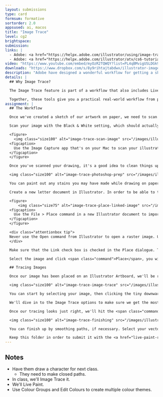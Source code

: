 ```yaml
---
layout: submissions
type: card
formsum: formative
sortorder: 2.0
appsused: ai, macos
title: "Image Trace"
level: cg2
brightspace:
submission:
links: |
  - Adobe: <a href="https://helpx.adobe.com/illustrator/using/image-trace.html" title="Image Trace" target="_blank">Image Trace</a>
  - Adobe: <a href="https://helpx.adobe.com/illustrator/atv/cs6-tutorials/new-image-trace.html" title="Image Trace Video" target="_blank">Image Trace Video</a>
video: "https://www.youtube.com/embed/myOzR2TQWQY?list=PL4qBMvigUSLDGk988g2BxIS96BJT6ZDO_"
downloads: "https://www.dropbox.com/s/8y9rihtajtabdwx/illustrator-image-trace-live-paint.zip?dl=1"
description: "Adobe have designed a wonderful workflow for getting a sketch off paper into vectors in Illustrator. You can even create multiple colour versions in a matter of seconds. Let's give it a go."
details: |
  ## Why Image Trace?

  The Image Trace feature is part of a workflow that also includes Live Paint and Recolour Artwork. With these three powerful tools, you can create hand-drawn artwork, then transform it into vector art. You can then paint it in colour with Live Paint. The final stage is to create multiple colour variations with Recolour Artwork.

  Together, these tools give you a practical real-world workflow from pencil to final vector artwork.
assignment: |
  ## The Workflow

  Once we've created a sketch of our artwork on paper, we need to scan it. The best scanning application is the one you already have on your Mac. It's called Image Capture.

  Scan your image with the Black & White setting, which should actually be called Greyscale. The resolution isn't actually that important. Sometimes a lower resolution is actually better for tracing. You'll need to experiment with this.

  <figure>
    <img class="size100" alt="image-trace-scan-image" src="/images/illustrator-image-trace-live-paint/image-trace-scan-image.jpg">
  <figcaption>
    Use the Image Capture app that's on your Mac to scan your illustration.
  </figcaption>
  </figure>

  Once you've scanned your drawing, it's a good idea to clean things up and increase the contrast in Photoshop.

  <img class="size100" alt="image-trace-photoshop-prep" src="/images/illustrator-image-trace-live-paint/image-trace-photoshop-prep.jpg">

  You can paint out any stains you may have made while drawing on paper. It's also useful to increase the contrast to ensure the blacks are as dark as possible and the whites are as light as possible. A Levels Adjustment Layer is the best way to do so.

  Create a new letter document in Illustrator. In order to be able to trace our sketch, we need to place it in Illustrator with <span class="command">File > Place</span>.

  <figure>
      <img class="size75" alt="image-trace-place-linked-image" src="/images/illustrator-image-trace-live-paint/image-trace-place-linked-image.jpg">
  <figcaption>
    Use the File > Place command in a new Illustrator document to import the illustration.
  </figcaption>
  </figure>

  <div class="attentionbox tip">
  Never use the Open command from Illustrator to open a raster image. Use File > Place instead.
  </div>

  Make sure that the Link check box is checked in the Place dialogue. This will ensure that there's a link between your Illustrator document and the image file. So, the image should be linked and not embedded. Embedding images is largely frowned upon because it slows down Illustrator's performance a lot.

  Select the image and click <span class="command">Place</span>, you will get a loaded cursor, where you see an icon attached to your cursor. Simply drag a rectangle to the size you want your image. Feel free to re-size your placed image at will. We have no concerns about it's resolution for output. It will be deleted from your Illustrator document in the process of tracing it.

  ## Tracing Images

  Once our image has been placed on an Illustrator Artboard, we'll be ready to Image Trace it.

  <img class="size100" alt="image-trace-image-trace" src="/images/illustrator-image-trace-live-paint/image-trace-image-trace.jpg">

  You can start by selecting your image, then clicking the tiny downward arrow next to the Image Trace button in the Control Panel. This will do an initial tracing of your image. We need to open the tracing options dialogue in order to refine our results.

  We'll dive in to the Image Trace options to make sure we get the most of our image tracing. Keep in mind that what we're seeing in Illustrator is not yet vectors. It's a preview of what our tracing will look like once we're done. If you take a gander at your Links panel, you'll see that your scan is still placed on the page. That needs to be gone by the time we're done.

  Once our tracing looks just right, we'll hit the <span class="command">Expand</span> button in the Control Panel to finally vectorize our tracing.

  <img class="size100" alt="image-trace-finishing" src="/images/illustrator-image-trace-live-paint/image-trace-finishing.jpg">

  You can finish up by smoothing paths, if necessary. Select your vector art. Go <span class="command">Object > Path > Simplify...</span> Go easy. If you simplify too much, you'll distort your illustration. The best plan is to work on a duplicate of your illustration.

  Keep this folder in order to submit it with the <a href="live-paint-recolour.html" title="This is the Live Paint and Recolour Artwork part of this assignment.">Live Paint</a> part of this project.
---
```

  ## Notes

  * Have them draw a character for next class.
    * They need to make closed paths.
  * In class, we'll Image Trace it.
  * We'll Live Paint.
  * Use Colour Groups and Edit Colours to create multiple colour themes.
